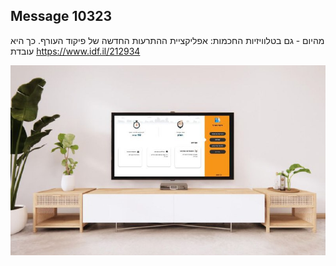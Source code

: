## Message 10323

מהיום - גם בטלוויזיות החכמות:
אפליקציית ההתרעות החדשה של פיקוד העורף. כך היא עובדת
https://www.idf.il/212934

![Photo](10323/10323_photo.jpg)
